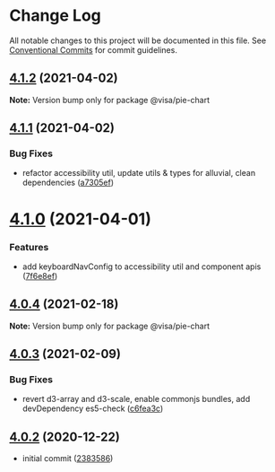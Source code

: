 # Change Log

All notable changes to this project will be documented in this file.
See [Conventional Commits](https://conventionalcommits.org) for commit guidelines.

## [4.1.2](https://github.com/visa/visa-chart-components/compare/@visa/pie-chart@4.1.1...@visa/pie-chart@4.1.2) (2021-04-02)

**Note:** Version bump only for package @visa/pie-chart





## [4.1.1](https://github.com/visa/visa-chart-components/compare/@visa/pie-chart@4.1.0...@visa/pie-chart@4.1.1) (2021-04-02)


### Bug Fixes

* refactor accessibility util, update utils & types for alluvial, clean dependencies ([a7305ef](https://github.com/visa/visa-chart-components/commit/a7305ef85f8e6b17d47bfb5bfcfc307626ea8bba))





# [4.1.0](https://github.com/visa/visa-chart-components/compare/@visa/pie-chart@4.0.3...@visa/pie-chart@4.1.0) (2021-04-01)


### Features

* add keyboardNavConfig to accessibility util and component  apis ([7f6e8ef](https://github.com/visa/visa-chart-components/commit/7f6e8efee3f3c5a865c44862a72bef498eee0289))





## [4.0.4](https://github.com/visa/visa-chart-components/compare/@visa/pie-chart@4.0.3...@visa/pie-chart@4.0.4) (2021-02-18)

**Note:** Version bump only for package @visa/pie-chart

## [4.0.3](https://github.com/visa/visa-chart-components/compare/@visa/pie-chart@4.0.2...@visa/pie-chart@4.0.3) (2021-02-09)

### Bug Fixes

- revert d3-array and d3-scale, enable commonjs bundles, add devDependency es5-check ([c6fea3c](https://github.com/visa/visa-chart-components/commit/c6fea3c601dfc4650b52996721ead03a1b363e2b))

## [4.0.2](https://github.com/visa/visa-chart-components/tree/%40visa/pie-chart%404.0.2) (2020-12-22)

- initial commit ([2383586](https://github.com/visa/visa-chart-components/commit/238358698bb59b8f20f424eeedc7235f51e02037))
